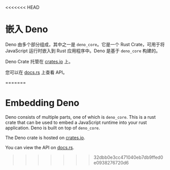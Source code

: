 <<<<<<< HEAD
# 嵌入 Deno

Deno 由多个部分组成，其中之一是 `deno_core`。它是一个 Rust Crate，可用于将
JavaScript 运行时嵌入到 Rust 应用程序中。Deno 是基于 `deno_core` 构建的。

Deno Crate 托管在 [crates.io](https://crates.io/crates/deno_core) 上。

您可以在 [docs.rs](https://docs.rs/deno_core) 上查看 API。

<!-- TODO（lucacasonato）：更好的文档 -->
=======
# Embedding Deno

Deno consists of multiple parts, one of which is `deno_core`. This is a rust
crate that can be used to embed a JavaScript runtime into your rust application.
Deno is built on top of `deno_core`.

The Deno crate is hosted on [crates.io](https://crates.io/crates/deno_core).

You can view the API on [docs.rs](https://docs.rs/deno_core).

<!-- TODO(lucacasonato): better docs -->
>>>>>>> 32dbb0e3cc471040eb7db9ffed0e0938276720d6
